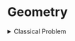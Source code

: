 # Geometry
<details markdown = "1"><summary>Classical Problem</summary>

[Problem-01 (Polygon Area) : ](https://cses.fi/problemset/task/2191) &nbsp; [My Solution](https://cses.fi/paste/d7e720bed76c24ed8a44e4/)
</details>
